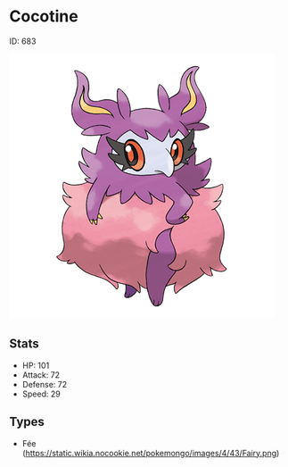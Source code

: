 # Cocotine


ID: 683

![](https://raw.githubusercontent.com/PokeAPI/sprites/master/sprites/pokemon/other/official-artwork/683.png "Cocotine")

## Stats


 - HP: 101
 - Attack: 72
 - Defense: 72
 - Speed: 29

## Types


 - Fée (https://static.wikia.nocookie.net/pokemongo/images/4/43/Fairy.png)
